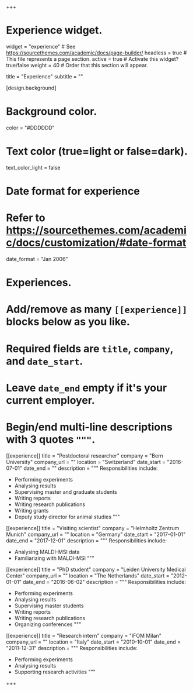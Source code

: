+++
# Experience widget.
widget = "experience"  # See https://sourcethemes.com/academic/docs/page-builder/
headless = true  # This file represents a page section.
active = true  # Activate this widget? true/false
weight = 40  # Order that this section will appear.

title = "Experience"
subtitle = ""

[design.background]
  # Background color.
  color = "#DDDDDD"
  
  # Text color (true=light or false=dark).
  text_color_light = false

# Date format for experience
#   Refer to https://sourcethemes.com/academic/docs/customization/#date-format
date_format = "Jan 2006"

# Experiences.
#   Add/remove as many `[[experience]]` blocks below as you like.
#   Required fields are `title`, `company`, and `date_start`.
#   Leave `date_end` empty if it's your current employer.
#   Begin/end multi-line descriptions with 3 quotes `"""`.
[[experience]]
  title = "Postdoctoral researcher"
  company = "Bern University"
  company_url = ""
  location = "Switzerland"
  date_start = "2016-07-01"
  date_end = ""
  description = """
  Responsibilities include:
  
  * Performing experiments
  * Analysing results
  * Supervising master and graduate students
  * Writing reports
  * Writing research publications
  * Writing grants
  * Deputy study director for animal studies
  """

[[experience]]
  title = "Visiting scientist"
  company = "Helmholtz Zentrum Munich"
  company_url = ""
  location = "Germany"
  date_start = "2017-01-01"
  date_end = "2017-12-01"
  description = """
  Responsibilities include:
  
  * Analysing MALDI-MSI data
  * Familiarizing with MALDI-MSI
  """
  
[[experience]]
  title = "PhD student"
  company = "Leiden University Medical Center"
  company_url = ""
  location = "The Netherlands"
  date_start = "2012-01-01"
  date_end = "2016-06-02"
  description = """
  Responsibilities include:
  
  * Performing experiments
  * Analysing results
  * Supervising master students
  * Writing reports
  * Writing research publications
  * Organizing conferences
  """
  
[[experience]]
  title = "Research intern"
  company = "IFOM Milan"
  company_url = ""
  location = "Italy"
  date_start = "2010-10-01"
  date_end = "2011-12-31"
  description = """
  Responsibilities include:
  
  * Performing experiments
  * Analysing results
  * Supporting research activities
  """


+++
